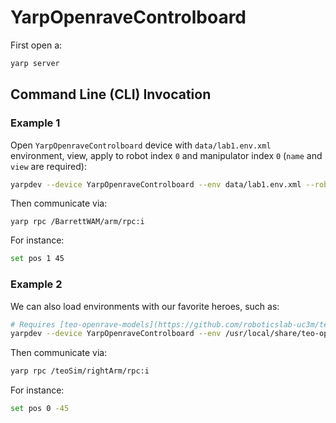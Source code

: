 # YarpOpenraveControlboard

First open a:
```bash
yarp server
```

## Command Line (CLI) Invocation

### Example 1
Open `YarpOpenraveControlboard` device with `data/lab1.env.xml` environment, view, apply to robot index `0` and manipulator index `0` (`name` and `view` are required):

```bash
yarpdev --device YarpOpenraveControlboard --env data/lab1.env.xml --robotIndex 0 --manipulatorIndex 0 --name /BarrettWAM/arm --view
```

Then communicate via:
```
yarp rpc /BarrettWAM/arm/rpc:i
```

For instance:
```bash
set pos 1 45
```

### Example 2
We can also load environments with our favorite heroes, such as:
```bash
# Requires [teo-openrave-models](https://github.com/roboticslab-uc3m/teo-openrave-models)
yarpdev --device YarpOpenraveControlboard --env /usr/local/share/teo-openrave-models/openrave/teo/teo.robot.xml --robotIndex 0 --manipulatorIndex 2 --name /teoSim/rightArm --view
```

Then communicate via:
```bash
yarp rpc /teoSim/rightArm/rpc:i
```

For instance:
```bash
set pos 0 -45
```
